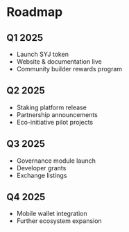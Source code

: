 # Roadmap

## Q1 2025
- Launch SYJ token
- Website & documentation live
- Community builder rewards program

## Q2 2025
- Staking platform release
- Partnership announcements
- Eco-initiative pilot projects

## Q3 2025
- Governance module launch
- Developer grants
- Exchange listings

## Q4 2025
- Mobile wallet integration
- Further ecosystem expansion